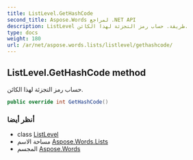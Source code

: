 ```yaml
---
title: ListLevel.GetHashCode
second_title: Aspose.Words لمراجع .NET API
description: ListLevel طريقة. حساب رمز التجزئة لهذا الكائن.
type: docs
weight: 180
url: /ar/net/aspose.words.lists/listlevel/gethashcode/
---
```

## ListLevel.GetHashCode method

حساب رمز التجزئة لهذا الكائن.

```csharp
public override int GetHashCode()
```

### أنظر أيضا

* class [ListLevel](../)
* مساحة الاسم [Aspose.Words.Lists](../../listlevel/)
* المجسم [Aspose.Words](../../../)


